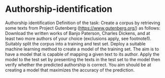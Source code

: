 # Authorship-identification
Authorship identification
Definition of the task:
Create a corpus by retrieving some texts from Project Gutenberg (https://www.gutenberg.org/) as follows: Download the written works of Banjo Paterson, Charles Dickens, and at least two more authors of your choice (exclusions apply, see footnote1).
Suitably split the corpus into a training and test set.
Deploy a suitable machine learning method to create a model of the training set. The aim is to have a model that is capable of mapping a given text to its author.
Apply the model to the test set by presenting the texts in the test set to the model then verify whether the predicted authorship is correct. You aim should be at creating a model that maximizes the accuracy of the prediction.
